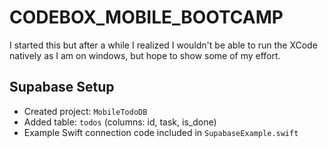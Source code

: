 # CODEBOX_MOBILE_BOOTCAMP
I started this but after a while I realized I wouldn't be able to run the XCode natively as I am on windows, but hope to show some of my effort. 

## Supabase Setup
- Created project: `MobileTodoDB`
- Added table: `todos` (columns: id, task, is_done)
- Example Swift connection code included in `SupabaseExample.swift`
